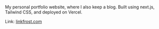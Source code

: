 My personal portfolio website, where I also keep a blog. Built using next.js, Tailwind CSS, and deployed on Vercel.

Link: [linkfrost.com](https://www.linkfrost.com)
